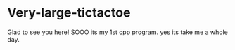 # Very-large-tictactoe
Glad to see you here!
SOOO its my 1st cpp program. yes its take me a whole day.

